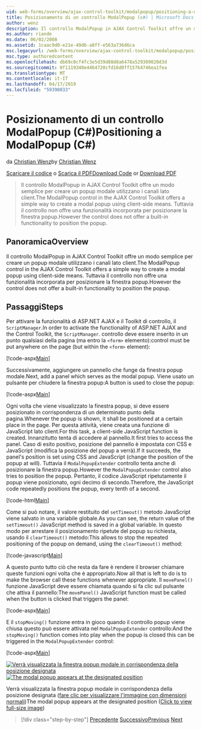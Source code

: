```yaml
---
uid: web-forms/overview/ajax-control-toolkit/modalpopup/positioning-a-modalpopup-cs
title: Posizionamento di un controllo ModalPopup (c#) | Microsoft Docs
author: wenz
description: Il controllo ModalPopup in AJAX Control Toolkit offre un modo semplice per creare un popup modale utilizzano i canali lato client. Tuttavia il controllo non offre un...
ms.author: riande
ms.date: 06/02/2008
ms.assetid: 1caac9d0-e21e-49d6-a8ff-e563a736d6ca
msc.legacyurl: /web-forms/overview/ajax-control-toolkit/modalpopup/positioning-a-modalpopup-cs
msc.type: authoredcontent
ms.openlocfilehash: db69c0cf4fc3e5d39d88d8a6478a529309020d3d
ms.sourcegitcommit: 0f1119340e4464720cfd16d0ff15764746ea1fea
ms.translationtype: MT
ms.contentlocale: it-IT
ms.lasthandoff: 04/17/2019
ms.locfileid: "59398033"
---
```

# <a name="positioning-a-modalpopup-c"></a><span data-ttu-id="ef292-104">Posizionamento di un controllo ModalPopup (C#)</span><span class="sxs-lookup"><span data-stu-id="ef292-104">Positioning a ModalPopup (C#)</span></span>

<span data-ttu-id="ef292-105">da [Christian Wenz](https://github.com/wenz)</span><span class="sxs-lookup"><span data-stu-id="ef292-105">by [Christian Wenz](https://github.com/wenz)</span></span>

<span data-ttu-id="ef292-106">[Scaricare il codice](http://download.microsoft.com/download/2/4/0/24052038-f942-4336-905b-b60ae56f0dd5/ModalPopup4.cs.zip) o [Scarica il PDF](http://download.microsoft.com/download/b/6/a/b6ae89ee-df69-4c87-9bfb-ad1eb2b23373/modalpopup4CS.pdf)</span><span class="sxs-lookup"><span data-stu-id="ef292-106">[Download Code](http://download.microsoft.com/download/2/4/0/24052038-f942-4336-905b-b60ae56f0dd5/ModalPopup4.cs.zip) or [Download PDF](http://download.microsoft.com/download/b/6/a/b6ae89ee-df69-4c87-9bfb-ad1eb2b23373/modalpopup4CS.pdf)</span></span>

> <span data-ttu-id="ef292-107">Il controllo ModalPopup in AJAX Control Toolkit offre un modo semplice per creare un popup modale utilizzano i canali lato client.</span><span class="sxs-lookup"><span data-stu-id="ef292-107">The ModalPopup control in the AJAX Control Toolkit offers a simple way to create a modal popup using client-side means.</span></span> <span data-ttu-id="ef292-108">Tuttavia il controllo non offre una funzionalità incorporata per posizionare la finestra popup.</span><span class="sxs-lookup"><span data-stu-id="ef292-108">However the control does not offer a built-in functionality to position the popup.</span></span>


## <a name="overview"></a><span data-ttu-id="ef292-109">Panoramica</span><span class="sxs-lookup"><span data-stu-id="ef292-109">Overview</span></span>

<span data-ttu-id="ef292-110">Il controllo ModalPopup in AJAX Control Toolkit offre un modo semplice per creare un popup modale utilizzano i canali lato client.</span><span class="sxs-lookup"><span data-stu-id="ef292-110">The ModalPopup control in the AJAX Control Toolkit offers a simple way to create a modal popup using client-side means.</span></span> <span data-ttu-id="ef292-111">Tuttavia il controllo non offre una funzionalità incorporata per posizionare la finestra popup.</span><span class="sxs-lookup"><span data-stu-id="ef292-111">However the control does not offer a built-in functionality to position the popup.</span></span>

## <a name="steps"></a><span data-ttu-id="ef292-112">Passaggi</span><span class="sxs-lookup"><span data-stu-id="ef292-112">Steps</span></span>

<span data-ttu-id="ef292-113">Per attivare la funzionalità di ASP.NET AJAX e il Toolkit di controllo, il `ScriptManager`.</span><span class="sxs-lookup"><span data-stu-id="ef292-113">In order to activate the functionality of ASP.NET AJAX and the Control Toolkit, the `ScriptManager`.</span></span> <span data-ttu-id="ef292-114">controllo deve essere inserito in un punto qualsiasi della pagina (ma entro la `<form>` elemento):</span><span class="sxs-lookup"><span data-stu-id="ef292-114">control must be put anywhere on the page (but within the `<form>` element):</span></span>

[!code-aspx[Main](positioning-a-modalpopup-cs/samples/sample1.aspx)]

<span data-ttu-id="ef292-115">Successivamente, aggiungere un pannello che funge da finestra popup modale.</span><span class="sxs-lookup"><span data-stu-id="ef292-115">Next, add a panel which serves as the modal popup.</span></span> <span data-ttu-id="ef292-116">Viene usato un pulsante per chiudere la finestra popup:</span><span class="sxs-lookup"><span data-stu-id="ef292-116">A button is used to close the popup:</span></span>

[!code-aspx[Main](positioning-a-modalpopup-cs/samples/sample2.aspx)]

<span data-ttu-id="ef292-117">Ogni volta che viene visualizzato la finestra popup, si deve essere posizionato in corrispondenza di un determinato punto della pagina.</span><span class="sxs-lookup"><span data-stu-id="ef292-117">Whenever the popup is shown, it shall be positioned at a certain place in the page.</span></span> <span data-ttu-id="ef292-118">Per questa attività, viene creata una funzione di JavaScript lato client.</span><span class="sxs-lookup"><span data-stu-id="ef292-118">For this task, a client-side JavaScript function is created.</span></span> <span data-ttu-id="ef292-119">Innanzitutto tenta di accedere al pannello.</span><span class="sxs-lookup"><span data-stu-id="ef292-119">It first tries to access the panel.</span></span> <span data-ttu-id="ef292-120">Caso di esito positivo, posizione del pannello è impostata con CSS e JavaScript (modifica la posizione del popup a verrà).</span><span class="sxs-lookup"><span data-stu-id="ef292-120">If it succeeds, the panel's position is set using CSS and JavaScript (change the position of the popup at will).</span></span> <span data-ttu-id="ef292-121">Tuttavia il `ModalPopupExtender` controllo tenta anche di posizionare la finestra popup.</span><span class="sxs-lookup"><span data-stu-id="ef292-121">However the `ModalPopupExtender` control also tries to position the popup.</span></span> <span data-ttu-id="ef292-122">Pertanto, il codice JavaScript ripetutamente il popup viene posizionato, ogni decimo di secondo.</span><span class="sxs-lookup"><span data-stu-id="ef292-122">Therefore, the JavaScript code repeatedly positions the popup, every tenth of a second.</span></span>

[!code-html[Main](positioning-a-modalpopup-cs/samples/sample3.html)]

<span data-ttu-id="ef292-123">Come si può notare, il valore restituito del `setTimeout()` metodo JavaScript viene salvato in una variabile globale.</span><span class="sxs-lookup"><span data-stu-id="ef292-123">As you can see, the return value of the `setTimeout()` JavaScript method is saved in a global variable.</span></span> <span data-ttu-id="ef292-124">In questo modo per arrestare il posizionamento ripetute del popup su richiesta, usando il `clearTimeout()` metodo:</span><span class="sxs-lookup"><span data-stu-id="ef292-124">This allows to stop the repeated positioning of the popup on demand, using the `clearTimeout()` method:</span></span>

[!code-javascript[Main](positioning-a-modalpopup-cs/samples/sample4.js)]

<span data-ttu-id="ef292-125">A questo punto tutto ciò che resta da fare è rendere il browser chiamare queste funzioni ogni volta che è appropriato.</span><span class="sxs-lookup"><span data-stu-id="ef292-125">Now all that is left to do is to make the browser call these functions whenever appropriate.</span></span> <span data-ttu-id="ef292-126">Il `movePanel()` funzione JavaScript deve essere chiamata quando si fa clic sul pulsante che attiva il pannello:</span><span class="sxs-lookup"><span data-stu-id="ef292-126">The `movePanel()` JavaScript function must be called when the button is clicked that triggers the panel:</span></span>

[!code-aspx[Main](positioning-a-modalpopup-cs/samples/sample5.aspx)]

<span data-ttu-id="ef292-127">E il `stopMoving()` funzione entra in gioco quando il controllo popup viene chiusa questo può essere attivata nel `ModalPopupExtender` controllo:</span><span class="sxs-lookup"><span data-stu-id="ef292-127">And the `stopMoving()` function comes into play when the popup is closed this can be triggered in the `ModalPopupExtender` control:</span></span>

[!code-aspx[Main](positioning-a-modalpopup-cs/samples/sample6.aspx)]


<span data-ttu-id="ef292-128">[![Verrà visualizzata la finestra popup modale in corrispondenza della posizione designata](positioning-a-modalpopup-cs/_static/image2.png)](positioning-a-modalpopup-cs/_static/image1.png)</span><span class="sxs-lookup"><span data-stu-id="ef292-128">[![The modal popup appears at the designated position](positioning-a-modalpopup-cs/_static/image2.png)](positioning-a-modalpopup-cs/_static/image1.png)</span></span>

<span data-ttu-id="ef292-129">Verrà visualizzata la finestra popup modale in corrispondenza della posizione designata ([fare clic per visualizzare l'immagine con dimensioni normali](positioning-a-modalpopup-cs/_static/image3.png))</span><span class="sxs-lookup"><span data-stu-id="ef292-129">The modal popup appears at the designated position ([Click to view full-size image](positioning-a-modalpopup-cs/_static/image3.png))</span></span>

> [!div class="step-by-step"]
> <span data-ttu-id="ef292-130">[Precedente](handling-postbacks-from-a-modalpopup-cs.md)
> [Successivo](launching-a-modal-popup-window-from-server-code-vb.md)</span><span class="sxs-lookup"><span data-stu-id="ef292-130">[Previous](handling-postbacks-from-a-modalpopup-cs.md)
[Next](launching-a-modal-popup-window-from-server-code-vb.md)</span></span>
